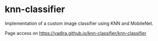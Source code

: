 # knn-classifier
Implementation of a custom image classifier using KNN and MobileNet.

Page access on https://yadlra.github.io/knn-classifier/knn-classifier

